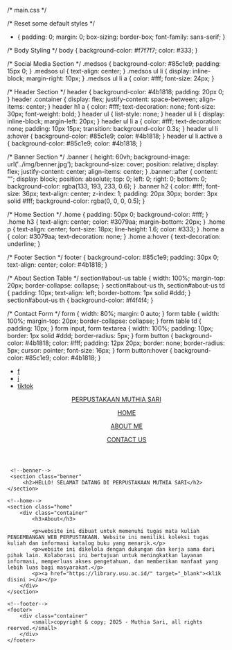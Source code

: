 /* main.css */

/* Reset some default styles */
* {
    padding: 0;
    margin: 0;
    box-sizing: border-box;
    font-family: sans-serif;
}

/* Body Styling */
body {
    background-color: #f7f7f7;
    color: #333;
}

/* Social Media Section */
.medsos {
    background-color: #85c1e9;
    padding: 15px 0;
}
.medsos ul {
    text-align: center;
}
.medsos ul li {
    display: inline-block;
    margin-right: 10px;
}
.medsos ul li a {
    color: #fff;
    font-size: 24px;
}

/* Header Section */
header {
    background-color: #4b1818;
    padding: 20px 0;
}
header .container {
    display: flex;
    justify-content: space-between;
    align-items: center;
}
header h1 a {
    color: #fff;
    text-decoration: none;
    font-size: 30px;
    font-weight: bold;
}
header ul {
    list-style: none;
}
header ul li {
    display: inline-block;
    margin-left: 20px;
}
header ul li a {
    color: #fff;
    text-decoration: none;
    padding: 10px 15px;
    transition: background-color 0.3s;
}
header ul li a:hover {
    background-color: #85c1e9;
    color: #4b1818;
}
header ul li.active a {
    background-color: #85c1e9;
    color: #4b1818;
}

/* Banner Section */
.banner {
    height: 60vh;
    background-image: url('../img/benner.jpg');
    background-size: cover;
    position: relative;
    display: flex;
    justify-content: center;
    align-items: center;
}
.banner::after {
    content: "";
    display: block;
    position: absolute;
    top: 0;
    left: 0;
    right: 0;
    bottom: 0;
    background-color: rgba(133, 193, 233, 0.6);
}
.banner h2 {
    color: #fff;
    font-size: 36px;
    text-align: center;
    z-index: 1;
    padding: 20px 30px;
    border: 3px solid #fff;
    background-color: rgba(0, 0, 0, 0.5);
}

/* Home Section */
.home {
    padding: 50px 0;
    background-color: #fff;
}
.home h3 {
    text-align: center;
    color: #3079aa;
    margin-bottom: 20px;
}
.home p {
    text-align: center;
    font-size: 18px;
    line-height: 1.6;
    color: #333;
}
.home a {
    color: #3079aa;
    text-decoration: none;
}
.home a:hover {
    text-decoration: underline;
}

/* Footer Section */
footer {
    background-color: #85c1e9;
    padding: 30px 0;
    text-align: center;
    color: #4b1818;
}

/* About Section Table */
section#about-us table {
    width: 100%;
    margin-top: 20px;
    border-collapse: collapse;
}
section#about-us th, section#about-us td {
    padding: 10px;
    text-align: left;
    border-bottom: 1px solid #ddd;
}
section#about-us th {
    background-color: #f4f4f4;
}

/* Contact Form */
form {
    width: 80%;
    margin: 0 auto;
}
form table {
    width: 100%;
    margin-top: 20px;
    border-collapse: collapse;
}
form table td {
    padding: 10px;
}
form input, form textarea {
    width: 100%;
    padding: 10px;
    border: 1px solid #ddd;
    border-radius: 5px;
}
form button {
    background-color: #4b1818;
    color: #fff;
    padding: 12px 20px;
    border: none;
    border-radius: 5px;
    cursor: pointer;
    font-size: 16px;
}
form button:hover {
    background-color: #85c1e9;
    color: #4b1818;
}

<!DOCTYPE html>
<html>
<head>
    <meta charset='utf-8'>
    <meta http-equiv='X-UA-Compatible' content='IE=edge'>
    <title>Perpustakaan Muthia Sari</title>
    <meta name='viewport' content='width=device-width, initial-scale=1'>
    <link rel='stylesheet' type='text/css' media='screen' href='main.css'>
    <script src='main.js'></script>
    <link rel="stylesheet" type="text/css" href="https://cdnjs.cloudflare.com/ajax/libs/font-awesome/6.7.2/css/all.min.css">
</head>
<body>
    <!-- header -->
    <div class="medsos">
         </div class="container"> 
              <ul>
                  <li><a href="#">f</i></a></li>
                  <li><a href="#">i</i></i></a></li>
                  <li><a href="#">tiktok</i></i></a></li>
              </ul>
        </div>
    </div>
     <header>
        <div class="container"
            <h1><a href="krikiw">PERPUSTAKAAN MUTHIA SARI</a></h1>
            <ul>
                <ul class="active"><a href="krikiw">HOME</a></ul>
                <ul><a href="about me">ABOUT ME</a></ul>
                <ul><a href="contact us">CONTACT US</a></ul>
            </ul>
        </div>
     </header>

     <!--benner-->
     <section class="benner"
         <h2>HELLO! SELAMAT DATANG DI PERPUSTAKAAN MUTHIA SARI</h2>
    </section>

    <!--home-->
    <section class="home"
        <div class="container"
            <h3>About</h3>
            
            <p>website ini dibuat untuk memenuhi tugas mata kuliah PENGEMBANGAN WEB PERPUSTAKAAN. Website ini memiliki koleksi tugas kuliah dan informasi katalog buku yang menarik.</p>
            <p>website ini dikelola dengan dukungan dan kerja sama dari pihak lain. Kolaborasi ini bertujuan untuk meningkatkan layanan informasi, memperluas akses pengetahuan, dan memberikan manfaat yang lebih luas bagi masyarakat.</p>
            <p><a href="https://library.usu.ac.id/" target="_blank"><klik disini ></a></p> 
        </div>
    </section>

    <!--footer-->
    <footer>
        <div class="container"
            <small>copyright & copy; 2025 - Muthia Sari, all rights reerved.</small>
        </div>
    </footer>
</body>
</html>
